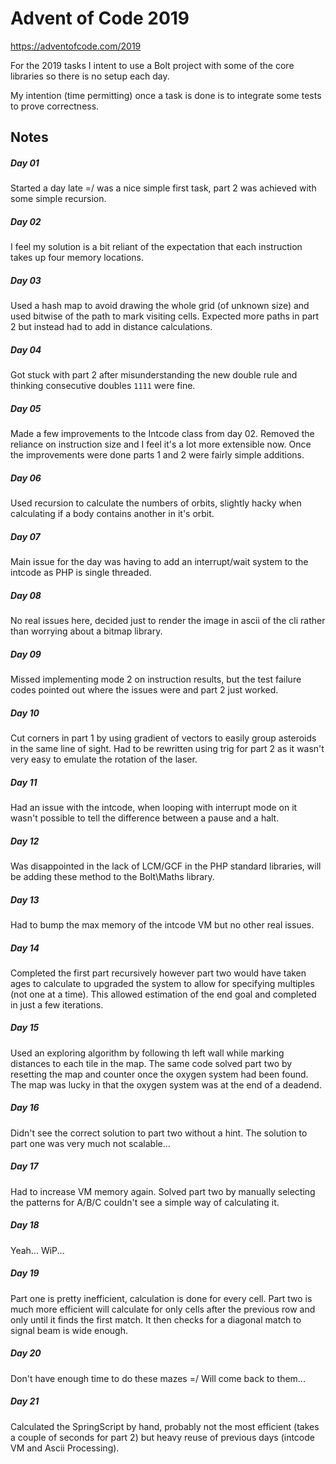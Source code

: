 # Advent of Code 2019

https://adventofcode.com/2019

For the 2019 tasks I intent to use a Bolt project with some of the core libraries so there is no setup each day.

My intention (time permitting) once a task is done is to integrate some tests to prove correctness.

## Notes

##### Day 01

Started a day late =/ was a nice simple first task, part 2 was achieved with some simple recursion.

##### Day 02

I feel my solution is a bit reliant of the expectation that each instruction takes up four memory locations.

##### Day 03

Used a hash map to avoid drawing the whole grid (of unknown size) and used bitwise of the path to mark visiting cells. Expected more paths in part 2 but instead had to add in distance calculations.

##### Day 04

Got stuck with part 2 after misunderstanding the new double rule and thinking consecutive doubles `1111` were fine.

##### Day 05

Made a few improvements to the Intcode class from day 02. Removed the reliance on instruction size and I feel it's a lot more extensible now. Once the improvements were done parts 1 and 2 were fairly simple additions.

##### Day 06

Used recursion to calculate the numbers of orbits, slightly hacky when calculating if a body contains another in it's orbit.

##### Day 07

Main issue for the day was having to add an interrupt/wait system to the intcode as PHP is single threaded.

##### Day 08

No real issues here, decided just to render the image in ascii of the cli rather than worrying about a bitmap library.

##### Day 09

Missed implementing mode 2 on instruction results, but the test failure codes pointed out where the issues were and part 2 just worked.

##### Day 10

Cut corners in part 1 by using gradient of vectors to easily group asteroids in the same line of sight. Had to be rewritten using trig for part 2 as it wasn't very easy to emulate the rotation of the laser.

##### Day 11

Had an issue with the intcode, when looping with interrupt mode on it wasn't possible to tell the difference between a pause and a halt.

##### Day 12

Was disappointed in the lack of LCM/GCF in the PHP standard libraries, will be adding these method to the Bolt\Maths library.

##### Day 13

Had to bump the max memory of the intcode VM but no other real issues.

##### Day 14

Completed the first part recursively however part two would have taken ages to calculate to upgraded the system to allow for specifying multiples (not one at a time). This allowed estimation of the end goal and completed in just a few iterations.

##### Day 15

Used an exploring algorithm by following th left wall while marking distances to each tile in the map. The same code solved part two by resetting the map and counter once the oxygen system had been found. The map was lucky in that the oxygen system was at the end of a deadend.

##### Day 16

Didn't see the correct solution to part two without a hint. The solution to part one was very much not scalable...

##### Day 17

Had to increase VM memory again. Solved part two by manually selecting the patterns for A/B/C couldn't see a simple way of calculating it.

##### Day 18

Yeah... WiP...

##### Day 19

Part one is pretty inefficient, calculation is done for every cell. Part two is much more efficient will calculate for only cells after the previous row and only until it finds the first match. It then checks for a diagonal match to signal beam is wide enough. 

##### Day 20

Don't have enough time to do these mazes =/ Will come back to them...

##### Day 21

Calculated the SpringScript by hand, probably not the most efficient (takes a couple of seconds for part 2) but heavy reuse of previous days (intcode VM and Ascii Processing).
